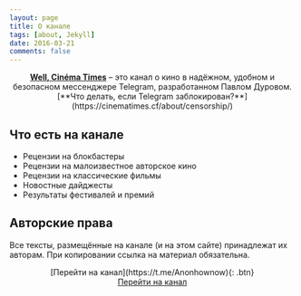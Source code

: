 ```yaml
---
layout: page
title: О канале
tags: [about, Jekyll]
date: 2016-03-21
comments: false
---
```

    
<center>
<a href="https://t.me/Anonhownow"><b>Well, Cinéma Times</b></a> – это канал о кино в надёжном, удобном и безопасном мессенджере Telegram, разработанном Павлом Дуровом.
[**Что делать, если Telegram заблокирован?**](https://cinematimes.cf/about/censorship/)
</center>


## Что есть на канале
* Рецензии на блокбастеры
* Рецензии на малоизвестное авторское кино
* Рецензии на классические фильмы
* Новостные дайджесты
* Результаты фестивалей и премий

## Авторские права
Все тексты, размещённые на канале (и на этом сайте) принадлежат их авторам. При копировании ссылка на материал обязательна.
      
<center>[Перейти на канал](https://t.me/Anonhownow){: .btn}</center>
<center><div markdown="0"><a href="https://t.me/Anonhownow" class="btn btn-info">Перейти на канал</a></div></center>
